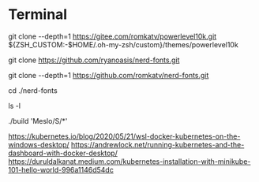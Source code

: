 # Terminal
git clone --depth=1 https://gitee.com/romkatv/powerlevel10k.git ${ZSH_CUSTOM:-$HOME/.oh-my-zsh/custom}/themes/powerlevel10k

git clone https://github.com/ryanoasis/nerd-fonts.git

git clone --depth=1 https://github.com/romkatv/nerd-fonts.git

cd ./nerd-fonts

ls -l

./build 'Meslo/S/*'
  

https://kubernetes.io/blog/2020/05/21/wsl-docker-kubernetes-on-the-windows-desktop/
https://andrewlock.net/running-kubernetes-and-the-dashboard-with-docker-desktop/
https://duruldalkanat.medium.com/kubernetes-installation-with-minikube-101-hello-world-996a1146d54dc

